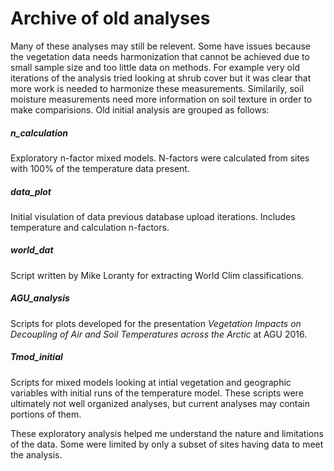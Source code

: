 # Archive of old analyses

Many of these analyses may still be relevent. Some have issues because the vegetation data needs harmonization that cannot be achieved due to small sample size and too little data on methods. For example very old iterations of the analysis tried looking at shrub cover but it was clear that more work is needed to harmonize these measurements. Similarily, soil moisture measurements need more information on soil texture in order to make comparisions. Old initial analysis are grouped as follows:

##### n_calculation

Exploratory n-factor mixed models. N-factors were calculated from sites with 100% of the temperature data present.

##### data_plot

Initial visulation of data previous database upload iterations. Includes temperature and calculation n-factors.

##### world_dat

Script written by Mike Loranty for extracting World Clim classifications.

##### AGU_analysis

Scripts for plots developed for the presentation _Vegetation Impacts on Decoupling of Air and Soil Temperatures across the Arctic_ at AGU 2016.

##### Tmod_initial

Scripts for mixed models looking at intial vegetation and geographic variables with initial runs of the temperature model. These scripts were ultimately not well organized analyses, but current analyses may contain portions of them.

These exploratory analysis helped me understand the nature and limitations of the data. Some were limited by only a subset of sites having data to meet the analysis. 
